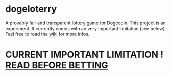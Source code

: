 dogeloterry
===========

A provably fair and transparent lottery game for Dogecoin.
This project is an experiment. It currently comes with an very important limitation (see below).
Feel free to read the [wiki](https://github.com/xaqq/dogelottery/wiki) for more infos.

CURRENT IMPORTANT LIMITATION ! [READ BEFORE BETTING](https://github.com/xaqq/dogelottery/wiki#limitations)
====================================================
